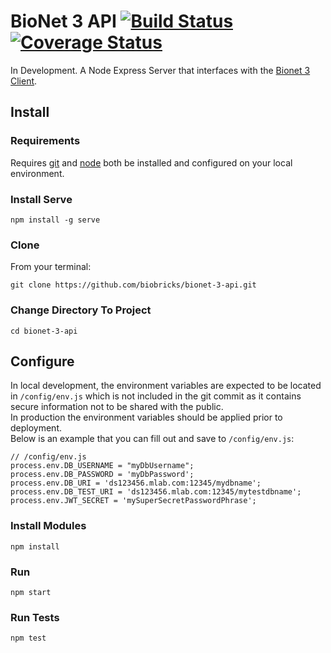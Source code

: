 # BioNet 3 API [![Build Status](https://travis-ci.org/biobricks/bionet-3-api.svg?branch=master)](https://travis-ci.org/biobricks/bionet-3-api)[![Coverage Status](https://coveralls.io/repos/github/biobricks/bionet-3-api/badge.svg?branch=master)](https://coveralls.io/github/biobricks/bionet-3-api?branch=master)
In Development. A Node Express Server that interfaces with the [Bionet 3 Client](https://github.com/biobricks/bionet-3-client).

## Install

### Requirements
Requires [git](https://git-scm.com/downloads) and [node](https://nodejs.org/en/download/) both be installed and configured on your local environment.

### Install Serve
``` npm install -g serve ```

### Clone
From your terminal:
```
git clone https://github.com/biobricks/bionet-3-api.git
```

### Change Directory To Project
```
cd bionet-3-api
```

## Configure
In local development, the environment variables are expected to be located in `/config/env.js` which is not included in the git commit as it contains secure information not to be shared with the public.  
In production the environment variables should be applied prior to deployment.  
Below is an example that you can fill out and save to `/config/env.js`:
```
// /config/env.js
process.env.DB_USERNAME = "myDbUsername";
process.env.DB_PASSWORD = 'myDbPassword';
process.env.DB_URI = 'ds123456.mlab.com:12345/mydbname';
process.env.DB_TEST_URI = 'ds123456.mlab.com:12345/mytestdbname';
process.env.JWT_SECRET = 'mySuperSecretPasswordPhrase';
```

### Install Modules
```
npm install
```

### Run
```
npm start
```

### Run Tests
```
npm test
```

